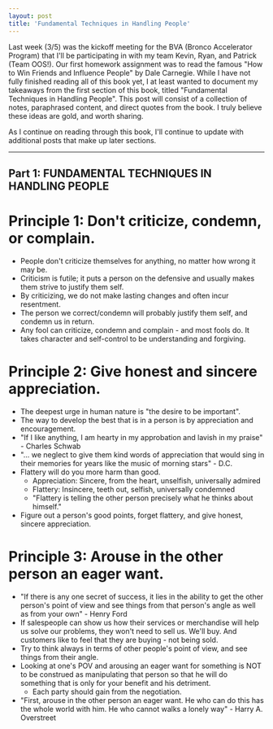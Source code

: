 ```yaml
---
layout: post
title: 'Fundamental Techniques in Handling People'
---
```


Last week (3/5) was the kickoff meeting for the BVA (Bronco Accelerator Program) that I'll be participating in with my team Kevin, Ryan, and Patrick (Team OOS!). Our first homework assignment was to read the famous "How to Win Friends and Influence People" by Dale Carnegie. While I have not fully finished reading all of this book yet, I at least wanted to document my takeaways from the first section of this book, titled "Fundamental Techniques in Handling People". This post will consist of a collection of notes, paraphrased content, and direct quotes from the book. I truly believe these ideas are gold, and worth sharing.

As I continue on reading through this book, I'll continue to update with additional posts that make up later sections.

---

## Part 1: FUNDAMENTAL TECHNIQUES IN HANDLING PEOPLE

# Principle 1: Don't criticize, condemn, or complain.

- People don't criticize themselves for anything, no matter how wrong it may be.
- Criticism is futile; it puts a person on the defensive and usually makes them strive to justify them self.
- By criticizing, we do not make lasting changes and often incur resentment.
- The person we correct/condemn will probably justify them self, and condemn us in return.
- Any fool can criticize, condemn and complain - and most fools do. It takes character and self-control to be understanding and forgiving.

# Principle 2: Give honest and sincere appreciation.

- The deepest urge in human nature is "the desire to be important".
- The way to develop the best that is in a person is by appreciation and encouragement.
- "If I like anything, I am hearty in my approbation and lavish in my praise" - Charles Schwab
- "... we neglect to give them kind words of appreciation that would sing in their memories for years like the music of morning stars" - D.C.
- Flattery will do you more harm than good.
  - Appreciation: Sincere, from the heart, unselfish, universally admired
  - Flattery: Insincere, teeth out, selfish, universally condemned
  - "Flattery is telling the other person precisely what he thinks about himself."
- Figure out a person's good points, forget flattery, and give honest, sincere appreciation.

# Principle 3: Arouse in the other person an eager want.

- "If there is any one secret of success, it lies in the ability to get the other person's point of view and see things from that person's angle as well as from your own" - Henry Ford
- If salespeople can show us how their services or merchandise will help us solve our problems, they won't need to sell us. We'll buy. And customers like to feel that they are buying - not being sold.
- Try to think always in terms of other people's point of view, and see things from their angle.
- Looking at one's POV and arousing an eager want for something is NOT to be construed as manipulating that person so that he will do something that is only for your benefit and his detriment.
  - Each party should gain from the negotiation.
- "First, arouse in the other person an eager want. He who can do this has the whole world with him. He who cannot walks a lonely way" - Harry A. Overstreet
